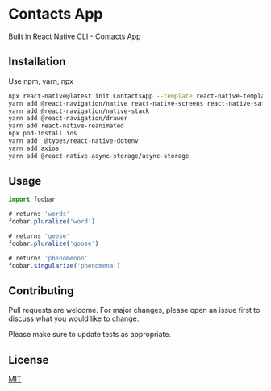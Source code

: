 # Contacts App

Built in React Native CLI - Contacts App

## Installation

Use npm, yarn, npx

```bash
npx react-native@latest init ContactsApp --template react-native-template-typescript
yarn add @react-navigation/native react-native-screens react-native-safe-area-context
yarn add @react-navigation/native-stack
yarn add @react-navigation/drawer
yarn add react-native-reanimated
npx pod-install ios
yarn add  @types/react-native-dotenv
yarn add axios
yarn add @react-native-async-storage/async-storage
```

## Usage

```typescript
import foobar

# returns 'words'
foobar.pluralize('word')

# returns 'geese'
foobar.pluralize('goose')

# returns 'phenomenon'
foobar.singularize('phenomena')
```

## Contributing

Pull requests are welcome. For major changes, please open an issue first to discuss what you would like to change.

Please make sure to update tests as appropriate.

## License

[MIT](https://choosealicense.com/licenses/mit/)

